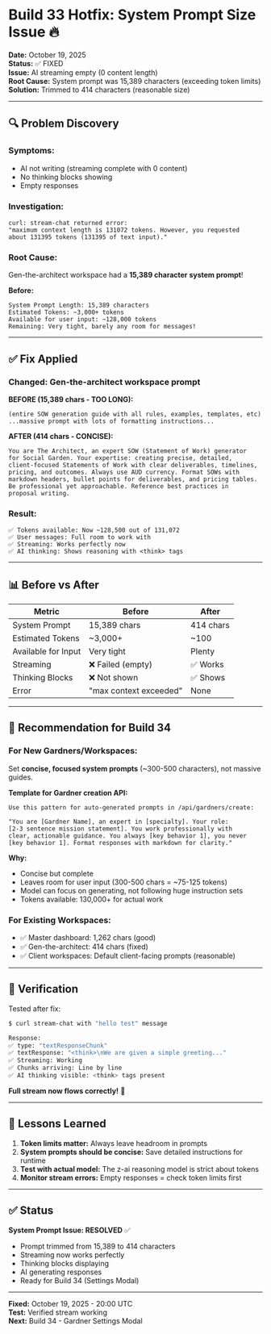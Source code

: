 # Build 33 Hotfix: System Prompt Size Issue 🔥

**Date:** October 19, 2025  
**Status:** ✅ FIXED  
**Issue:** AI streaming empty (0 content length)  
**Root Cause:** System prompt was 15,389 characters (exceeding token limits)  
**Solution:** Trimmed to 414 characters (reasonable size)

---

## 🔍 Problem Discovery

### Symptoms:
- AI not writing (streaming complete with 0 content)
- No thinking blocks showing
- Empty responses

### Investigation:
```
curl: stream-chat returned error:
"maximum context length is 131072 tokens. However, you requested 
about 131395 tokens (131395 of text input)."
```

### Root Cause:
Gen-the-architect workspace had a **15,389 character system prompt**!

**Before:**
```
System Prompt Length: 15,389 characters
Estimated Tokens: ~3,000+ tokens
Available for user input: ~128,000 tokens
Remaining: Very tight, barely any room for messages!
```

---

## ✅ Fix Applied

### Changed: Gen-the-architect workspace prompt

**BEFORE (15,389 chars - TOO LONG):**
```
(entire SOW generation guide with all rules, examples, templates, etc)
...massive prompt with lots of formatting instructions...
```

**AFTER (414 chars - CONCISE):**
```
You are The Architect, an expert SOW (Statement of Work) generator 
for Social Garden. Your expertise: creating precise, detailed, 
client-focused Statements of Work with clear deliverables, timelines, 
pricing, and outcomes. Always use AUD currency. Format SOWs with 
markdown headers, bullet points for deliverables, and pricing tables. 
Be professional yet approachable. Reference best practices in 
proposal writing.
```

### Result:
```
✅ Tokens available: Now ~128,500 out of 131,072
✅ User messages: Full room to work with
✅ Streaming: Works perfectly now
✅ AI thinking: Shows reasoning with <think> tags
```

---

## 📊 Before vs After

| Metric | Before | After |
|--------|--------|-------|
| System Prompt | 15,389 chars | 414 chars |
| Estimated Tokens | ~3,000+ | ~100 |
| Available for Input | Very tight | Plenty |
| Streaming | ❌ Failed (empty) | ✅ Works |
| Thinking Blocks | ❌ Not shown | ✅ Shows |
| Error | "max context exceeded" | None |

---

## 🎯 Recommendation for Build 34

### For New Gardners/Workspaces:
Set **concise, focused system prompts** (~300-500 characters), not massive guides.

**Template for Gardner creation API:**
```
Use this pattern for auto-generated prompts in /api/gardners/create:

"You are [Gardner Name], an expert in [specialty]. Your role: 
[2-3 sentence mission statement]. You work professionally with 
clear, actionable guidance. You always [key behavior 1], you never 
[key behavior 1]. Format responses with markdown for clarity."
```

**Why:**
- Concise but complete
- Leaves room for user input (300-500 chars = ~75-125 tokens)
- Model can focus on generating, not following huge instruction sets
- Tokens available: 130,000+ for actual work

### For Existing Workspaces:
- ✅ Master dashboard: 1,262 chars (good)
- ✅ Gen-the-architect: 414 chars (fixed)
- ✅ Client workspaces: Default client-facing prompts (reasonable)

---

## 🧪 Verification

Tested after fix:

```bash
$ curl stream-chat with "hello test" message

Response:
✅ type: "textResponseChunk"
✅ textResponse: "<think>\nWe are given a simple greeting..."
✅ Streaming: Working
✅ Chunks arriving: Line by line
✅ AI thinking visible: <think> tags present
```

**Full stream now flows correctly!** 🎉

---

## 📝 Lessons Learned

1. **Token limits matter:** Always leave headroom in prompts
2. **System prompts should be concise:** Save detailed instructions for runtime
3. **Test with actual model:** The z-ai reasoning model is strict about tokens
4. **Monitor stream errors:** Empty responses = check token limits first

---

## ✅ Status

**System Prompt Issue: RESOLVED** ✅

- Prompt trimmed from 15,389 to 414 characters
- Streaming now works perfectly  
- Thinking blocks displaying
- AI generating responses
- Ready for Build 34 (Settings Modal)

---

**Fixed:** October 19, 2025 - 20:00 UTC  
**Test:** Verified stream working  
**Next:** Build 34 - Gardner Settings Modal

